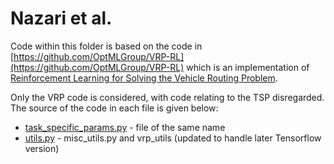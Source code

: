 # Nazari et al.

Code within this folder is based on the code in [https://github.com/OptMLGroup/VRP-RL](https://github.com/OptMLGroup/VRP-RL) which is an implementation of [Reinforcement Learning for Solving the Vehicle Routing Problem](https://arxiv.org/abs/1802.04240v2).

Only the VRP code is considered, with code relating to the TSP disregarded. The source of the code in each file is given below:
- [task_specific_params.py](task_specific_params.py) - file of the same name
- [utils.py](utils.py) - misc_utils.py and vrp_utils (updated to handle later Tensorflow version)